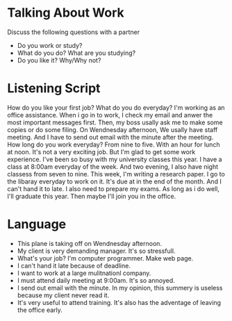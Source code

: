# Talking About Work

Discuss the following questions with a partner

- Do you work or study?
- What do you do? What are you studying?
- Do you like it? Why/Why not?

# Listening Script

How do you like your first job? What do you do everyday?
I'm working as an office assistance. When i go in to work, I check my email and anwer the most important messages first.
Then, my boss usally ask me to make some copies or do some filing. On Wendnesday afternoon, We usally have staff meeting. 
And I have to send out email with the minute after the meeting. 
How long do you work everyday?
From nine to five. With an hour for lunch at noon. It's not a very exciting job. But I'm glad to get some work experience.
I've been so busy with my university classes this year. I have a class at 8:00am everyday of the week. And two evening, I also have
night classess from seven to nine. This week, I'm writing a research paper. I go to the libaray everyday to work on it. 
It's due at in the end of the month. And I can't hand it to late. I also need to prepare my exams. 
As long as i do well, I'll graduate this year. Then maybe I'll join you in the office.

# Language

- This plane is taking off on Wendnesday afternoon.
- My client is very demanding manager. It's so stressfull.
- What's your job? I'm computer programmer. Make web page.
- I can't hand it late because of deadline.
- I want to work at a large mulitnationl company.
- I must attend daily meeting at 9:00am. It's so annoyed.
- I send out email with the minute. In my opinion, this summery is useless because my client never read it.
- It's very useful to attend training. It's also has the adventage of leaving the office early.
